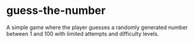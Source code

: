 # guess-the-number
A simple game where the player guesses a randomly generated number between 1 and 100 with limited attempts and difficulty levels.
